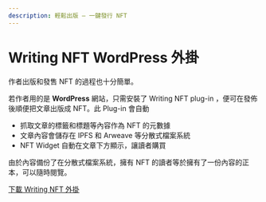 ```yaml
---
description: 輕鬆出版 – 一鍵發行 NFT
---
```


# Writing NFT WordPress 外掛

作者出版和發售 NFT 的過程也十分簡單。

若作者用的是 **WordPress** 網站，只需安裝了 Writing NFT plug-in ，便可在發佈後順便把文章出版成 NFT。此 Plug-in 會自動

* 抓取文章的標籤和標題等內容作為 NFT 的元數據
* 文章內容會儲存在 IPFS 和 Arweave 等分散式檔案系統
* NFT Widget 自動在文章下方顯示，讓讀者購買

由於內容備份了在分散式檔案系統，擁有 NFT 的讀者等於擁有了一份內容的正本，可以隨時閱覽。

[下載 Writing NFT 外掛](https://wordpress.org/plugins/likecoin/)
